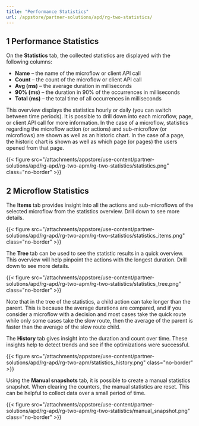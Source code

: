 ```yaml
---
title: "Performance Statistics"
url: /appstore/partner-solutions/apd/rg-two-statistics/
---
```


## 1 Performance Statistics

On the **Statistics** tab, the collected statistics are displayed with the following columns:

* **Name** – the name of the microflow or client API call
* **Count** – the count of the microflow or client API call
* **Avg (ms)** – the average duration in milliseconds
* **90% (ms)** – the duration in 90% of the occurrences in milliseconds
* **Total (ms)** – the total time of all occurrences in milliseconds

This overview displays the statistics hourly or daily (you can switch between time periods). It is possible to drill down into each microflow, page, or client API call for more information. In the case of a microflow, statistics regarding the microflow action (or actions) and sub-microflow (or microflows) are shown as well as an historic chart. In the case of a page, the historic chart is shown as well as which page (or pages) the users opened from that page. 

{{< figure src="/attachments/appstore/use-content/partner-solutions/apd/rg-apd/rg-two-apm/rg-two-statistics/statistics.png" class="no-border" >}}

## 2 Microflow Statistics

The **Items** tab provides insight into all the actions and sub-microflows of the selected microflow from the statistics overview. Drill down to see more details.

{{< figure src="/attachments/appstore/use-content/partner-solutions/apd/rg-apd/rg-two-apm/rg-two-statistics/statistics_items.png" class="no-border" >}}

The **Tree** tab can be used to see the statistic results in a quick overview. This overview will help pinpoint the actions with the longest duration. Drill down to see more details.

{{< figure src="/attachments/appstore/use-content/partner-solutions/apd/rg-apd/rg-two-apm/rg-two-statistics/statistics_tree.png" class="no-border" >}}

Note that in the tree of the statistics, a child action can take longer than the parent. This is because the average durations are compared, and if you consider a microflow with a decision and most cases take the quick route while only some cases take the slow route, then the average of the parent is faster than the average of the slow route child.

The **History** tab gives insight into the duration and count over time. These insights help to detect trends and see if the optimizations were successful. 

{{< figure src="/attachments/appstore/use-content/partner-solutions/apd/rg-apd/rg-two-apm/statistics_history.png" class="no-border" >}}

Using the **Manual snapshots** tab, it is possible to create a manual statistics snapshot. When clearing the counters, the manual statistics are reset. This can be helpful to collect data over a small period of time.

{{< figure src="/attachments/appstore/use-content/partner-solutions/apd/rg-apd/rg-two-apm/rg-two-statistics/manual_snapshot.png" class="no-border" >}}
